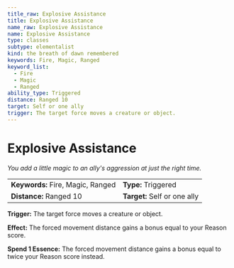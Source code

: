 ```yaml
---
title_raw: Explosive Assistance
title: Explosive Assistance
name_raw: Explosive Assistance
name: Explosive Assistance
type: classes
subtype: elementalist
kind: the breath of dawn remembered
keywords: Fire, Magic, Ranged
keyword_list:
  - Fire
  - Magic
  - Ranged
ability_type: Triggered
distance: Ranged 10
target: Self or one ally
trigger: The target force moves a creature or object.
---
```


# Explosive Assistance

*You add a little magic to an ally's aggression at just the right time.*

|                                   |                              |
| :-------------------------------- | :--------------------------- |
| **Keywords:** Fire, Magic, Ranged | **Type:** Triggered          |
| **Distance:** Ranged 10           | **Target:** Self or one ally |

**Trigger:** The target force moves a creature or object.

**Effect:** The forced movement distance gains a bonus equal to your Reason score.

**Spend 1 Essence:** The forced movement distance gains a bonus equal to twice your Reason score instead.

